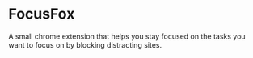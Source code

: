 # FocusFox
A small chrome extension that helps you stay focused on the tasks you want to focus on by blocking distracting sites.
